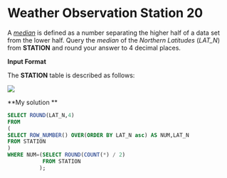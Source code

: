 ﻿# Weather Observation Station 20




A  _[median](https://en.wikipedia.org/wiki/Median)_  is defined as a number separating the higher half of a data set from the lower half. Query the  _median_  of the  _Northern Latitudes_  (_LAT_N_) from  **STATION**  and round your answer to 4 decimal places.

**Input Format**

The  **STATION**  table is described as follows:

![](https://s3.amazonaws.com/hr-challenge-images/9336/1449345840-5f0a551030-Station.jpg)

**My solution **
```sql
SELECT ROUND(LAT_N,4)
FROM
(
SELECT ROW_NUMBER() OVER(ORDER BY LAT_N asc) AS NUM,LAT_N
FROM STATION
)
WHERE NUM=(SELECT ROUND(COUNT(*) / 2)
           FROM STATION
          );
```




